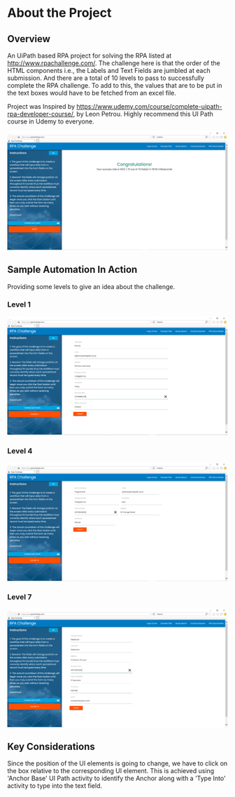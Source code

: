 # About the Project

## Overview
An UiPath based RPA project for solving the RPA listed at http://www.rpachallenge.com/. The challenge here is that the order of the HTML components i.e., 
the Labels and Text Fields are jumbled at each submission. And there are a total of 10 levels to pass to successfully complete the RPA challenge. To add to this, the values that are to be put in the text boxes would have to be fetched from an excel file.

Project was Inspired by https://www.udemy.com/course/complete-uipath-rpa-developer-course/, by Leon Petrou. Highly recommend this UI Path course in Udemy to everyone.

![](Automation%20Challenge%20Successful.png)

## Sample Automation In Action
Providing some levels to give an idea about the challenge.

### Level 1
![](Automation%20In%20Progress.png)

### Level 4
![](Automation%20In%20Progress2.png)

### Level 7
![](Automation%20In%20Progress3.png)

## Key Considerations
Since the position of the UI elements is going to change, we have to click on the box relative to the corresponding UI element. This is
achieved using 'Anchor Base' UI Path activity to identify the Anchor along with a 'Type Into' activity to type into the text field.
